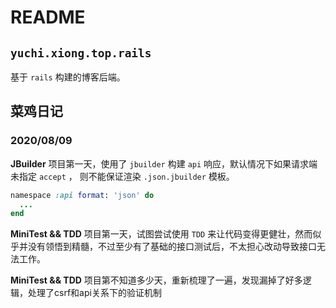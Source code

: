 # README

## `yuchi.xiong.top.rails`
基于 `rails` 构建的博客后端。

## 菜鸡日记

### 2020/08/09

**JBuilder**
项目第一天，使用了 `jbuilder` 构建 `api` 响应，默认情况下如果请求端未指定 `accept` ， 则不能保证渲染 `.json.jbuilder` 模板。

~~~ ruby
namespace :api format: 'json' do
  ...
end
~~~

**MiniTest && TDD**
项目第一天，试图尝试使用 `TDD` 来让代码变得更健壮，然而似乎并没有领悟到精髓，不过至少有了基础的接口测试后，不太担心改动导致接口无法工作。

**MiniTest && TDD**
项目第不知道多少天，重新梳理了一遍，发现漏掉了好多逻辑，处理了csrf和api关系下的验证机制